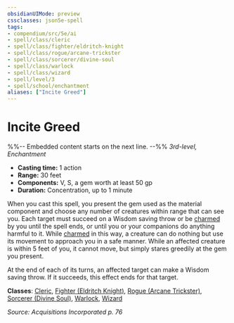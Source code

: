 ```yaml
---
obsidianUIMode: preview
cssclasses: json5e-spell
tags:
- compendium/src/5e/ai
- spell/class/cleric
- spell/class/fighter/eldritch-knight
- spell/class/rogue/arcane-trickster
- spell/class/sorcerer/divine-soul
- spell/class/warlock
- spell/class/wizard
- spell/level/3
- spell/school/enchantment
aliases: ["Incite Greed"]
---
```

# Incite Greed
%%-- Embedded content starts on the next line. --%%
*3rd-level, Enchantment*  

- **Casting time:** 1 action
- **Range:** 30 feet
- **Components:** V, S, a gem worth at least 50 gp
- **Duration:** Concentration, up to 1 minute

When you cast this spell, you present the gem used as the material component and choose any number of creatures within range that can see you. Each target must succeed on a Wisdom saving throw or be [charmed](/Systems/5e/rules/conditions.md#charmed) by you until the spell ends, or until you or your companions do anything harmful to it. While [charmed](/Systems/5e/rules/conditions.md#charmed) in this way, a creature can do nothing but use its movement to approach you in a safe manner. While an affected creature is within 5 feet of you, it cannot move, but simply stares greedily at the gem you present.

At the end of each of its turns, an affected target can make a Wisdom saving throw. If it succeeds, this effect ends for that target.

**Classes**: [Cleric](/Systems/5e/classes/cleric.md), [Fighter (Eldritch Knight)](/Systems/5e/classes/fighter-eldritch-knight.md), [Rogue (Arcane Trickster)](/Systems/5e/classes/rogue-arcane-trickster.md), [Sorcerer (Divine Soul)](/Systems/5e/classes/sorcerer-divine-soul-xge.md), [Warlock](/Systems/5e/classes/warlock.md), [Wizard](/Systems/5e/classes/wizard.md)

*Source: Acquisitions Incorporated p. 76*